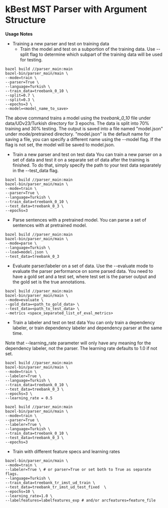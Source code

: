 # kBest MST Parser with Argument Structure

__Usage Notes__

- Training a new parser and test on training data
  - Train the model and test on a subportion of the training data. Use --split flag to determine which subpart of the training data will be used for testing.
```
bazel build //parser_main:main
bazel-bin/parser_main/main \
--mode=train \
--parser=True \
--language=Turkish \
--train_data=treebank_0_10 \
--split=0.7 \
--split=0.3 \
--epochs=3 \
--model=<model_name_to_save>
```
The above command trains a model using the *treebank_0_10* file under data/UDv23/Turkish directory for 3 epochs. The data is
split into 70% training and 30% testing. The output is saved into a file named "model.json" under mode/pretrained directory.
"model.json" is the default name for saving a file, you can specify a different name using the --model flag. If the flag is not set, the model will be saved to model.json.


- Train a new parser and test on test data
You can train a new parser on a set of data and test it on a separate set of data after the training is finished. To do that, simply specify the path to your test data separately in the --test_data flag.

```
bazel build //parser_main:main
bazel-bin/parser_main/main \
--mode=train \
--parser=True \
--language=Turkish \
--train_data=treebank_0_10 \
--test_data=treebank_0_3 \
--epochs=3
```
- Parse sentences with a pretrained model.
You can parse a set of sentences with at pretrained model.

```
bazel build //parser_main:main
bazel-bin/parser_main/main \
--mode=parse \
--language=Turkish \
--load=model.json \
--test_data=treebank_0_3
```
- Evaluate parser/labeler on a set of data.
Use the --evaluate mode to evaluate the parser performance on some parsed data.
You need to have a gold set and a test set, where test set is the parser output
and the gold set is the true annotations.
```
bazel build //parser_main:main
bazel-bin/parser_main/main \
--mode=evaluate \
--gold_data=<path_to_gold_data> \
--test_data=<path_to_test_data> \
--metrics <space_separated_list_of_eval_metrics>
```

- Train a labeler and test on test data
You can only train a dependency labeler, or train dependency labeler and dependency parser at the same time.

Note that --learning_rate parameter will only have any meaning for the dependency labeler, not the parser.
The learning rate defaults to 1.0 if not set.
```
bazel build //parser_main:main
bazel-bin/parser_main/main \
--mode=train \
--labeler=True \
--language=Turkish \
--train_data=treebank_0_10 \
--test_data=treebank_0_3 \
--epochs=3 \
--learning_rate = 0.5
```

```
bazel build //parser_main:main
bazel-bin/parser_main/main \
--mode=train \
--parser=True \
--labeler=True \
--language=Turkish \
--train_data=treebank_0_10 \
--test_data=treebank_0_3 \
--epochs=3
```

- Train with different feature specs and learning rates
```
bazel-bin/parser_main/main \
--mode=train \
--labeler=True \ # or parser=True or set both to True as separate flags.
--language=Turkish \
--train_data=treebank_tr_imst_ud_train \
--test_data=treebank_tr_imst_ud_test_fixed	\
--epochs=10 \
--learning_rate=1.0 \
--labelfeatures=labelfeatures_exp # and/or arcfeatures=feature_file
```




```